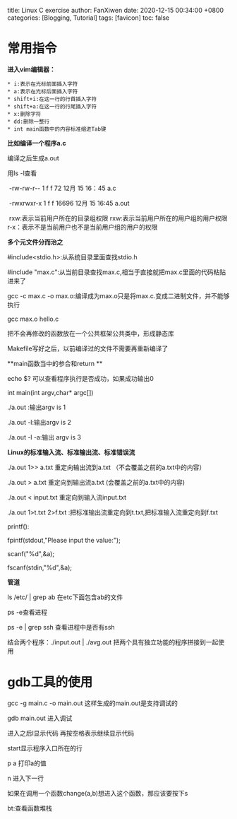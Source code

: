 title: Linux C exercise
author: FanXiwen
date: 2020-12-15 00:34:00 +0800
categories: [Blogging, Tutorial]
tags: [favicon]
toc: false



# 常用指令

**进入vim编辑器：**

    * i:表示在光标前面插入字符
    * a:表示在光标后面插入字符
    * shift+i:在这一行的行首插入字符
    * shift+a:在这一行的行尾插入字符
    * x:删除字符
    * dd:删除一整行
    * int main函数中的内容标准缩进Tab键



**比如编译一个程序a.c**

   编译之后生成a.out

   用ls -l查看

​     -rw-rw-r--   1 f f 72        12月 15 16：45  a.c

​    -rwxrwxr-x 1  f f 16696  12月 15 16:45  a.out

​    rxw:表示当前用户所在的目录组权限   rxw:表示当前用户所在的用户组的用户权限   r-x：表示不是当前用户也不是当前用户组的用户的权限



**多个元文件分而治之**

#include<stdio.h>:从系统目录里面查找stdio.h

#include "max.c":从当前目录查找max.c,相当于直接就把max.c里面的代码粘贴进来了

gcc -c max.c -o max.o:编译成为max.o只是将max.c.变成二进制文件，并不能够执行

gcc max.o hello.c 

把不会再修改的函数放在一个公共框架公共类中，形成静态库

Makefile写好之后，以前编译过的文件不需要再重新编译了



**main函数当中的参合和return **

echo $?  可以查看程序执行是否成功，如果成功输出0

int main(int argv,char* argc[])

   ./a.out :输出argv is 1

  ./a.out -l:输出argv is 2

 ./a.out -l -a:输出 argv is 3



**Linux的标准输入流、标准输出流、标准错误流**

./a.out  1>> a.txt   重定向输出流到a.txt （不会覆盖之前的a.txt中的内容）

./a.out > a.txt   重定向到输出流a.txt (会覆盖之前的a.txt中的内容)

./a.out < input.txt  重定向到输入流input.txt

./a.out 1>t.txt 2>f.txt  :把标准输出流重定向到t.txt,把标准输入流重定向到f.txt

printf():

   fpintf(stdout,"Please input the value:");

scanf("%d",&a);

   fscanf(stdin,"%d",&a);





**管道**

ls  /etc/ | grep  ab   在etc下面包含ab的文件

ps -e查看进程

ps -e | grep ssh  查看进程中是否有ssh

结合两个程序：./input.out | ./avg.out  把两个具有独立功能的程序拼接到一起使用



# gdb工具的使用

gcc -g main.c -o main.out  这样生成的main.out是支持调试的

gdb main.out  进入调试

进入之后l显示代码  再按空格表示继续显示代码

start显示程序入口所在的行

p a  打印a的值

n 进入下一行

如果在调用一个函数change(a,b)想进入这个函数，那应该要按下s

bt:查看函数堆栈

